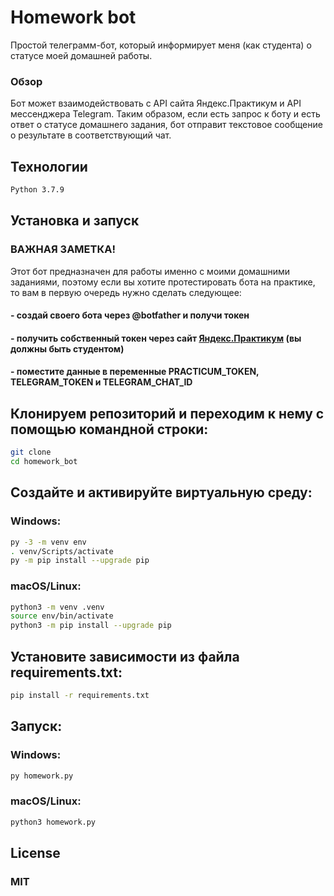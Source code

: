 # Homework bot
Простой телеграмм-бот, который информирует меня (как студента) о статусе моей домашней работы.

### Обзор
Бот может взаимодействовать с API сайта Яндекс.Практикум и API мессенджера Telegram. Таким образом, если есть запрос к боту и есть ответ о статусе домашнего задания, бот отправит текстовое сообщение о результате в соответствующий чат.

## Технологии

```sh
Python 3.7.9
```

## Установка и запуск

### ВАЖНАЯ ЗАМЕТКА!
Этот бот предназначен для работы именно с моими домашними заданиями, поэтому если вы хотите протестировать бота на практике, то вам в первую очередь нужно сделать следующее:
#### - создай своего бота через @botfather и получи токен
#### - получить собственный токен через сайт [Яндекс.Практикум](https://practicum.yandex.ru/) (вы должны быть студентом)
#### - поместите данные в переменные PRACTICUM_TOKEN, TELEGRAM_TOKEN и TELEGRAM_CHAT_ID

## Клонируем репозиторий и переходим к нему с помощью командной строки:

```sh
git clone 
cd homework_bot
```

## Создайте и активируйте виртуальную среду:

### Windows:
```sh
py -3 -m venv env
. venv/Scripts/activate 
py -m pip install --upgrade pip
```

### macOS/Linux:
```sh
python3 -m venv .venv
source env/bin/activate
python3 -m pip install --upgrade pip
```

## Установите зависимости из файла requirements.txt:

```sh
pip install -r requirements.txt
```

## Запуск:

### Windows:
```sh
py homework.py 
```

### macOS/Linux:
```sh
python3 homework.py 
```

## License
### MIT
